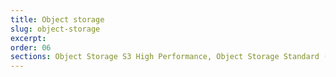 ```yaml
---
title: Object storage
slug: object-storage
excerpt:
order: 06
sections: Object Storage S3 High Performance, Object Storage Standard (Swift), Public Cloud Archive
---
```

